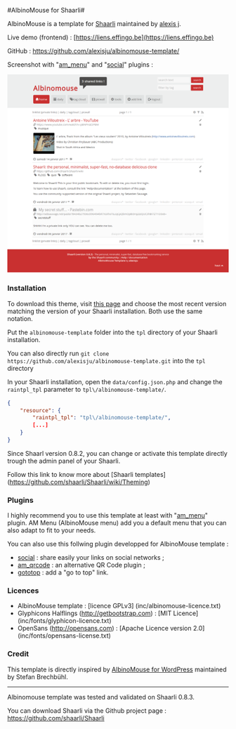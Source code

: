 #AlbinoMouse for Shaarli#

AlbinoMouse is a template for [Shaarli](https://github.com/shaarli/Shaarli) maintained by [alexis j](http://liens.effingo.be).

Live demo (frontend) : [https://liens.effingo.be](https://liens.effingo.be)

GitHub : https://github.com/alexisju/albinomouse-template/

Screenshot with "[am_menu](https://github.com/alexisju/am_menu)" and "[social](https://github.com/alexisju/social)" plugins  :

![screenshot](https://raw.githubusercontent.com/alexisju/albinomouse-template/master/inc/screenshot.png)

### Installation ###

To download this theme, visit [this page](https://github.com/alexisju/albinomouse-template/releases) and choose the most recent version matching the version of your Shaarli installation. Both use the same notation.

Put the `albinomouse-template` folder into the `tpl` directory of your Shaarli installation.

You can also directly run `git clone https://github.com/alexisju/albinomouse-template.git` into the `tpl` directory 

In your Shaarli installation, open the `data/config.json.php`  and change the `raintpl_tpl` parameter to `tpl\/albinomouse-template/`.

```json
{
    "resource": {
        "raintpl_tpl": "tpl\/albinomouse-template/",
        [...]
    }
}
```

Since Shaarl version 0.8.2, you can change or activate this template directly trough the admin panel of your Shaarli.

Follow this link to know more about [Shaarli templates] (https://github.com/shaarli/Shaarli/wiki/Theming)

### Plugins ###

I highly recommend you to use this template at least with "[am_menu](https://github.com/alexisju/am_menu)" plugin. 
AM Menu (AlbinoMouse menu) add you a default menu that you can also adapt to fit to your needs.

You can also use this follwing plugin developped for AlbinoMouse template : 

 - [social](https://github.com/alexisju/social) : share easily your links on social networks ;
 - [am_qrcode](https://github.com/alexisju/am_qrcode) : an alternative QR Code plugin ;
 - [gototop](https://github.com/alexisju/gototop) : add a "go to top" link.

### Licences ###

  - AlbinoMouse template :  [licence GPLv3] (inc/albinomouse-licence.txt)
  - Glyphicons Halflings (http://getbootstrap.com) : [MIT Licence] (inc/fonts/glyphicon-licence.txt)
  - OpenSans (http://opensans.com) : [Apache Licence version 2.0] (inc/fonts/opensans-license.txt)

### Credit ###

This template is directly inspired by [AlbinoMouse for WordPress](https://wpzoo.ch/en/themes/albinomouse/) maintained by Stefan Brechbühl.

------------------------------------------------------------------------------

Albinomouse template was tested and validated on Shaarli 0.8.3.

You can download Shaarli via the Github project page : https://github.com/shaarli/Shaarli
